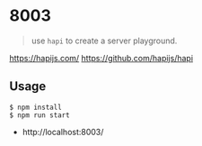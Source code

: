 # 8003
> use `hapi` to create a server playground.

https://hapijs.com/
https://github.com/hapijs/hapi

## Usage

```
$ npm install
$ npm run start
```

* http://localhost:8003/
